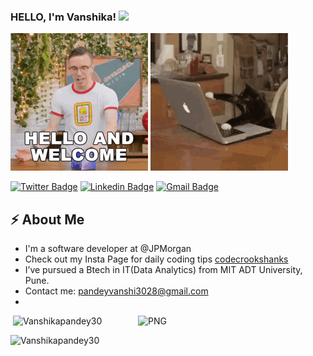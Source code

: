 ### HELLO, I'm Vanshika! <img src="https://raw.githubusercontent.com/MartinHeinz/MartinHeinz/master/wave.gif" width="30px">
 
![](y.gif)
![](x.gif)

[![Twitter Badge](https://img.shields.io/badge/-@Vanshikatech-1ca0f1?style=flat-square&labelColor=1ca0f1&logo=twitter&logoColor=white&link=https://twitter.com/Vanshika302)](https://twitter.com/Vanshikatech) 
[![Linkedin Badge](https://img.shields.io/badge/-VanshikaPandey-blue?style=flat-square&logo=Linkedin&logoColor=white&link=https://www.linkedin.com/in/vanshika-pandey-b448391a5/)](https://www.linkedin.com/in/vanshika-pandey-b448391a5/) 
[![Gmail Badge](https://img.shields.io/badge/-pandeyvanshi3028@gmail.com-c14438?style=flat-square&logo=Gmail&logoColor=white&link=mailto:pandeyvanshi3028@gmail.com)](mailto:pandeyvanshi3028@gmail.com)


## ⚡ About Me
-  I'm a software developer at @JPMorgan
-  Check out my Insta Page for daily coding tips [codecrookshanks]
-  I’ve pursued a Btech in IT(Data Analytics) from MIT ADT University, Pune.
-  Contact me: pandeyvanshi3028@gmail.com
-  
<img align="right" alt="PNG" src="https://github.com/Vanshikapandey30/Vanshikapandey30/blob/main/assets/img/cat.png" width="300" height="300" />

<img alt="" src="https://github-readme-stats.vercel.app/api?username=Vanshikapandey30&theme=dark&count_private=true&show_icons=truehow_icons=true&hide_border=true" />

<img  src="https://github-readme-stats.vercel.app/api/top-langs?username=Vanshikapandey30&theme=dark&show_icons=true&locale=en&layout=compact" alt="Vanshikapandey30"  />
<p><img  src="https://github-readme-streak-stats.herokuapp.com/?user=Vanshikapandey30&theme=dark" alt="Vanshikapandey30" /></p>
<!-- Links to my social media accounts -->

[1]: https://twitter.com/Vanshikatech
[2]: https://www.linkedin.com/in/vanshika-pandey-b448391a5/
[codecrookshanks]: https://www.instagram.com/codecrookshanks/





